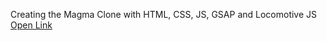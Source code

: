 Creating the Magma Clone with HTML, CSS, JS, GSAP and Locomotive JS<br>
<a href="https://baisampayan.github.io/Magma-Clone/"> Open Link</a>
